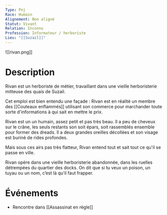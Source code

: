 ```yaml
---
Type: Pnj
Race: Humain
Alignement: Non aligné
Statut: Vivant
Relation: Inconnu
Profession: Informateur / herboriste
Lieu: "[[Suzail]]"
---
```

![[rivan.png]]
# Description

Rivan est un herboriste de métier, travaillant dans une vieille herboristerie mitteuse des quais de Suzail.

Cet emploi est bien entendu une façade : Rivan est en réalité un membre des [[Couteaux enflammés]] utilisant son commerce pour marchander toute sorte d'informations à qui sait en mettre le prix.

Rivan est un un humain, assez petit et pas très beau. Il a peu de cheveux sur le crâne, les seuls restants son soit épars, soit rassemblés ensemble pour former des dreads. Il a deux grandes oreilles décollées et son visage est buriné de rides profondes.

Mais sous ces airs pas très flatteur, Rivan entend tout et sait tout ce qu'il se passe en ville.

Rivan opère dans une vieille herboristerie abandonnée, dans les ruelles détrempées du quartier des docks. On dit que si tu veux un poison, un tuyau ou un nom, c’est là qu’il faut frapper.

# Événements
- Rencontre dans [[Assassinat en règle]]